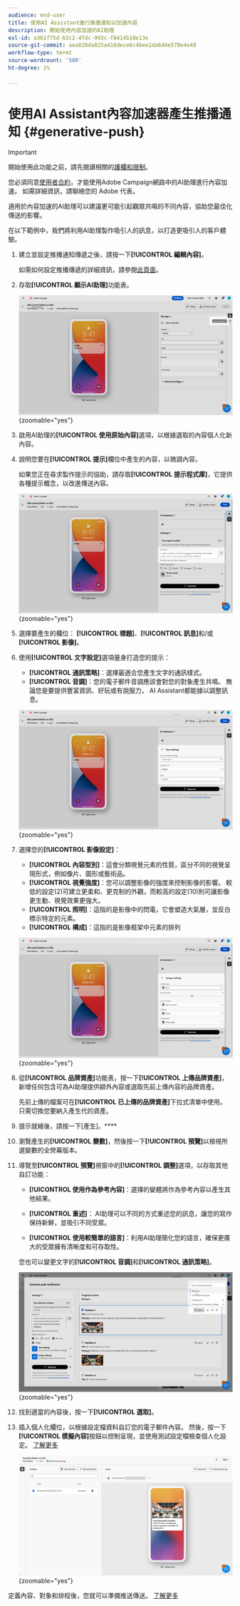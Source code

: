 ```yaml
---
audience: end-user
title: 使用AI Assistant進行推播通知以加速內容
description: 開始使用內容加速的AI助理
exl-id: a361f75d-63c2-4fdc-993c-f8414b18e13e
source-git-commit: aea828da825a416dece6c4bee1da6d4e570e4e48
workflow-type: tm+mt
source-wordcount: '580'
ht-degree: 1%

---
```


# 使用AI Assistant內容加速器產生推播通知 {#generative-push}

>[!IMPORTANT]
>
>開始使用此功能之前，請先閱讀相關的[護欄和限制](generative-gs.md#generative-guardrails)。
></br>
>
>您必須同意[使用者合約](https://www.adobe.com/legal/licenses-terms/adobe-dx-gen-ai-user-guidelines.html)，才能使用Adobe Campaign網路中的AI助理進行內容加速。 如需詳細資訊，請聯絡您的 Adobe 代表。

適用於內容加速的AI助理可以建議更可能引起觀眾共鳴的不同內容，協助您最佳化傳送的影響。

在以下範例中，我們將利用AI助理製作吸引人的訊息，以打造更吸引人的客戶體驗。

1. 建立並設定推播通知傳遞之後，請按一下&#x200B;**[!UICONTROL 編輯內容]**。

   如需如何設定推播傳遞的詳細資訊，請參閱[此頁面](../push/create-push.md)。

1. 存取&#x200B;**[!UICONTROL 顯示AI助理]**&#x200B;功能表。

   ![](assets/push-genai-1.png){zoomable="yes"}

1. 啟用AI助理的&#x200B;**[!UICONTROL 使用原始內容]**&#x200B;選項，以根據選取的內容個人化新內容。

1. 說明您要在&#x200B;**[!UICONTROL 提示]**&#x200B;欄位中產生的內容，以微調內容。

   如果您正在尋求製作提示的協助，請存取&#x200B;**[!UICONTROL 提示程式庫]**，它提供各種提示概念，以改進傳送內容。

   ![](assets/push-genai-2.png){zoomable="yes"}

1. 選擇要產生的欄位： **[!UICONTROL 標題]**、**[!UICONTROL 訊息]**&#x200B;和/或&#x200B;**[!UICONTROL 影像]**。

1. 使用&#x200B;**[!UICONTROL 文字設定]**&#x200B;選項量身打造您的提示：

   * **[!UICONTROL 通訊策略]**：選擇最適合您產生文字的通訊樣式。
   * **[!UICONTROL 音調]**：您的電子郵件音調應該會對您的對象產生共鳴。 無論您是要提供豐富資訊、好玩或有說服力， AI Assistant都能據以調整訊息。

   ![](assets/push-genai-3.png){zoomable="yes"}

1. 選擇您的&#x200B;**[!UICONTROL 影像設定]**：

   * **[!UICONTROL 內容型別]**：這會分類視覺元素的性質，區分不同的視覺呈現形式，例如像片、圖形或藝術品。
   * **[!UICONTROL 視覺強度]**：您可以調整影像的強度來控制影像的影響。 較低的設定(2)可建立更柔和、更克制的外觀，而較高的設定(10)則可讓影像更生動、視覺效果更強大。
   * **[!UICONTROL 照明]**：這指的是影像中的閃電，它會塑造大氣層，並反白標示特定的元素。
   * **[!UICONTROL 構成]**：這指的是影像框架中元素的排列

   ![](assets/push-genai-4.png){zoomable="yes"}

1. 從&#x200B;**[!UICONTROL 品牌資產]**&#x200B;功能表，按一下&#x200B;**[!UICONTROL 上傳品牌資產]**，新增任何包含可為AI助理提供額外內容或選取先前上傳內容的品牌資產。

   先前上傳的檔案可在&#x200B;**[!UICONTROL 已上傳的品牌資產]**&#x200B;下拉式清單中使用。 只需切換您要納入產生代的資產。

1. 提示就緒後，請按一下[產生]。****

1. 瀏覽產生的&#x200B;**[!UICONTROL 變數]**，然後按一下&#x200B;**[!UICONTROL 預覽]**&#x200B;以檢視所選變數的全熒幕版本。

1. 導覽至&#x200B;**[!UICONTROL 預覽]**&#x200B;視窗中的&#x200B;**[!UICONTROL 調整]**&#x200B;選項，以存取其他自訂功能：

   * **[!UICONTROL 使用作為參考內容]**：選擇的變體將作為參考內容以產生其他結果。

   * **[!UICONTROL 重述]**： AI助理可以不同的方式重述您的訊息，讓您的寫作保持新鮮，並吸引不同受眾。

   * **[!UICONTROL 使用較簡單的語言]**：利用AI助理簡化您的語言，確保更廣大的受眾擁有清晰度和可存取性。

   您也可以變更文字的&#x200B;**[!UICONTROL 音調]**&#x200B;和&#x200B;**[!UICONTROL 通訊策略]**。

   ![](assets/push-genai-5.png){zoomable="yes"}

1. 找到適當的內容後，按一下&#x200B;**[!UICONTROL 選取]**。

1. 插入個人化欄位，以根據設定檔資料自訂您的電子郵件內容。 然後，按一下&#x200B;**[!UICONTROL 模擬內容]**&#x200B;按鈕以控制呈現，並使用測試設定檔檢查個人化設定。 [了解更多](../preview-test/preview-content.md)

   ![](assets/push-genai-6.png){zoomable="yes"}

定義內容、對象和排程後，您就可以準備推送傳送。 [了解更多](../monitor/prepare-send.md)

